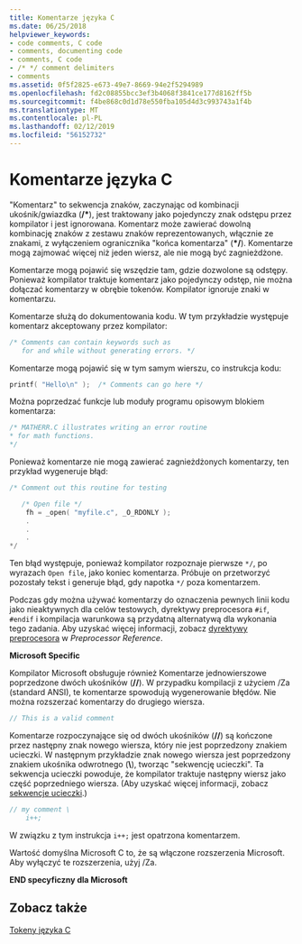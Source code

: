 ```yaml
---
title: Komentarze języka C
ms.date: 06/25/2018
helpviewer_keywords:
- code comments, C code
- comments, documenting code
- comments, C code
- /* */ comment delimiters
- comments
ms.assetid: 0f5f2825-e673-49e7-8669-94e2f5294989
ms.openlocfilehash: fd2c08855bcc3ef3b4068f3841ce177d8162ff5b
ms.sourcegitcommit: f4be868c0d1d78e550fba105d4d3c993743a1f4b
ms.translationtype: MT
ms.contentlocale: pl-PL
ms.lasthandoff: 02/12/2019
ms.locfileid: "56152732"
---
```

# <a name="c-comments"></a>Komentarze języka C

"Komentarz" to sekwencja znaków, zaczynając od kombinacji ukośnik/gwiazdka (<strong>/\*</strong>), jest traktowany jako pojedynczy znak odstępu przez kompilator i jest ignorowana. Komentarz może zawierać dowolną kombinację znaków z zestawu znaków reprezentowanych, włącznie ze znakami, z wyłączeniem ogranicznika "końca komentarza" (<strong>\*/</strong>). Komentarze mogą zajmować więcej niż jeden wiersz, ale nie mogą być zagnieżdżone.

Komentarze mogą pojawić się wszędzie tam, gdzie dozwolone są odstępy. Ponieważ kompilator traktuje komentarz jako pojedynczy odstęp, nie można dołączać komentarzy w obrębie tokenów. Kompilator ignoruje znaki w komentarzu.

Komentarze służą do dokumentowania kodu. W tym przykładzie występuje komentarz akceptowany przez kompilator:

```C
/* Comments can contain keywords such as
   for and while without generating errors. */
```

Komentarze mogą pojawić się w tym samym wierszu, co instrukcja kodu:

```C
printf( "Hello\n" );  /* Comments can go here */
```

Można poprzedzać funkcje lub moduły programu opisowym blokiem komentarza:

```C
/* MATHERR.C illustrates writing an error routine
* for math functions.
*/
```

Ponieważ komentarze nie mogą zawierać zagnieżdżonych komentarzy, ten przykład wygeneruje błąd:

```C
/* Comment out this routine for testing

   /* Open file */
    fh = _open( "myfile.c", _O_RDONLY );
    .
    .
    .
*/
```

Ten błąd występuje, ponieważ kompilator rozpoznaje pierwsze `*/`, po wyrazach `Open file`, jako koniec komentarza. Próbuje on przetworzyć pozostały tekst i generuje błąd, gdy napotka `*/` poza komentarzem.

Podczas gdy można używać komentarzy do oznaczenia pewnych linii kodu jako nieaktywnych dla celów testowych, dyrektywy preprocesora `#if`, `#endif` i kompilacja warunkowa są przydatną alternatywą dla wykonania tego zadania. Aby uzyskać więcej informacji, zobacz [dyrektywy preprocesora](../preprocessor/preprocessor-directives.md) w *Preprocessor Reference*.

**Microsoft Specific**

Kompilator Microsoft obsługuje również Komentarze jednowierszowe poprzedzone dwóch ukośników (__//__). W przypadku kompilacji z użyciem /Za (standard ANSI), te komentarze spowodują wygenerowanie błędów. Nie można rozszerzać komentarzy do drugiego wiersza.

```C
// This is a valid comment
```

Komentarze rozpoczynające się od dwóch ukośników (__//__) są kończone przez następny znak nowego wiersza, który nie jest poprzedzony znakiem ucieczki. W następnym przykładzie znak nowego wiersza jest poprzedzony znakiem ukośnika odwrotnego (**\\**), tworząc "sekwencję ucieczki". Ta sekwencja ucieczki powoduje, że kompilator traktuje następny wiersz jako część poprzedniego wiersza. (Aby uzyskać więcej informacji, zobacz [sekwencje ucieczki](../c-language/escape-sequences.md).)

```C
// my comment \
    i++;
```

W związku z tym instrukcja `i++;` jest opatrzona komentarzem.

Wartość domyślna Microsoft C to, że są włączone rozszerzenia Microsoft. Aby wyłączyć te rozszerzenia, użyj /Za.

**END specyficzny dla Microsoft**

## <a name="see-also"></a>Zobacz także

[Tokeny języka C](../c-language/c-tokens.md)
